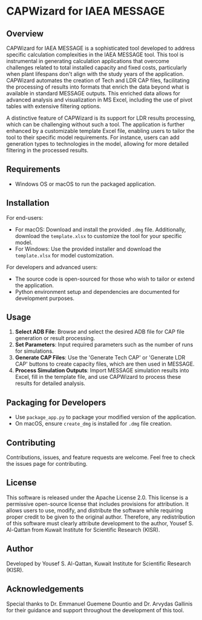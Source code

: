 # CAPWizard for IAEA MESSAGE

## Overview
CAPWizard for IAEA MESSAGE is a sophisticated tool developed to address specific calculation complexities in the IAEA MESSAGE tool. This tool is instrumental in generating calculation applications that overcome challenges related to total installed capacity and fixed costs, particularly when plant lifespans don't align with the study years of the application. CAPWizard automates the creation of Tech and LDR CAP files, facilitating the processing of results into formats that enrich the data beyond what is available in standard MESSAGE outputs. This enriched data allows for advanced analysis and visualization in MS Excel, including the use of pivot tables with extensive filtering options.

A distinctive feature of CAPWizard is its support for LDR results processing, which can be challenging without such a tool. The application is further enhanced by a customizable template Excel file, enabling users to tailor the tool to their specific model requirements. For instance, users can add generation types to technologies in the model, allowing for more detailed filtering in the processed results.


## Requirements
- Windows OS or macOS to run the packaged application.


## Installation

For end-users:

- For macOS: Download and install the provided `.dmg` file. Additionally, download the `template.xlsx` to customize the tool for your specific model.
- For Windows: Use the provided installer and download the `template.xlsx` for model customization.

For developers and advanced users:

- The source code is open-sourced for those who wish to tailor or extend the application.
- Python environment setup and dependencies are documented for development purposes.


## Usage

1. **Select ADB File**: Browse and select the desired ADB file for CAP file generation or result processing.
2. **Set Parameters**: Input required parameters such as the number of runs for simulations.
3. **Generate CAP Files**: Use the 'Generate Tech CAP' or 'Generate LDR CAP' buttons to create capacity files, which are then used in MESSAGE.
4. **Process Simulation Outputs**: Import MESSAGE simulation results into Excel, fill in the template file, and use CAPWizard to process these results for detailed analysis.


## Packaging for Developers

- Use `package_app.py` to package your modified version of the application.
- On macOS, ensure `create_dmg` is installed for `.dmg` file creation.


## Contributing
Contributions, issues, and feature requests are welcome. Feel free to check the issues page for contributing.


## License
This software is released under the Apache License 2.0. This license is a permissive open-source license that includes provisions for attribution. It allows users to use, modify, and distribute the software while requiring proper credit to be given to the original author. Therefore, any redistribution of this software must clearly attribute development to the author, Yousef S. Al-Qattan from Kuwait Institute for Scientific Research (KISR). 

## Author

Developed by Yousef S. Al-Qattan, Kuwait Institute for Scientific Research (KISR).


## Acknowledgements

Special thanks to Dr. Emmanuel Guemene Dountio and Dr. Arvydas Gallinis for their guidance and support throughout the development of this tool.

